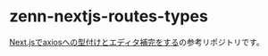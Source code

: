 # zenn-nextjs-routes-types

[Next.jsでaxiosへの型付けとエディタ補完をする](https://zenn.dev/gsy0911/articles/6e5cab839b09a2)の参考リポジトリです。
